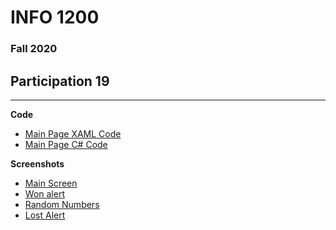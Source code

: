 # INFO 1200 
### Fall 2020

## Participation 19

--- 
**Code**
 - [Main Page XAML Code](https://github.com/iingles/iiLottoGame/blob/master/iiLottoGame/MainPage.xaml)
 - [Main Page C# Code](https://github.com/iingles/iiLottoGame/blob/master/iiLottoGame/MainPage.xaml.cs)

**Screenshots**
 - [Main Screen](https://github.com/iingles/iiLottoGame/blob/master/Screenshot_20201119-102044.jpg)
 - [Won alert](https://github.com/iingles/iiLottoGame/blob/master/Screenshot_20201119-102446.jpg)
 - [Random Numbers](https://github.com/iingles/iiLottoGame/blob/master/Screenshot_20201119-102553.jpg)
 - [Lost Alert](https://github.com/iingles/iiLottoGame/blob/master/Screenshot_20201119-103134.jpg)


 
